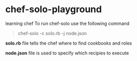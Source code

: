 # chef-solo-playground
learning chef
To run chef-solo use the following command
> chef-solo -c solo.rb -j node.json

**solo.rb** file tells the chef where to find cookbooks and roles

**node.json** file is used to specify which recipies to execute
